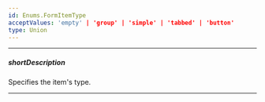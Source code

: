 ```yaml
---
id: Enums.FormItemType
acceptValues: 'empty' | 'group' | 'simple' | 'tabbed' | 'button'
type: Union
---
```

---
##### shortDescription
Specifies the item's type.

---
<!--
dxFormButtonItem.itemType(api-reference/10 UI Components/dxForm/5 Item Types/ButtonItem/itemType.md)(ui/form.d.ts)
dxFormEmptyItem.itemType(api-reference/10 UI Components/dxForm/5 Item Types/EmptyItem/itemType.md)(ui/form.d.ts)
dxFormGroupItem.itemType(api-reference/10 UI Components/dxForm/5 Item Types/GroupItem/itemType.md)(ui/form.d.ts)
dxFormSimpleItem.itemType(api-reference/10 UI Components/dxForm/5 Item Types/SimpleItem/itemType.md)(ui/form.d.ts)
dxFormTabbedItem.itemType(api-reference/10 UI Components/dxForm/5 Item Types/TabbedItem/itemType.md)(ui/form.d.ts)
-->